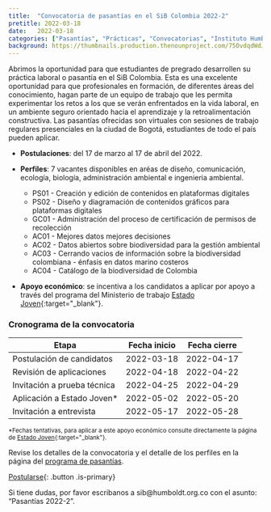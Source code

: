 ```yaml
---
title:  "Convocatoria de pasantías en el SiB Colombia 2022-2"
pretitle: 2022-03-18
date:   2022-03-18
categories: ["Pasantías", "Prácticas", "Convocatorias", "Instituto Humboldt", "2022","Estado Joven"]
background: https://thumbnails.production.thenounproject.com/75OvdqdWdJgXAESAtjUhqiSfZ1M=/fit-in/1000x1000/photos.production.thenounproject.com/photos/527BCD7C-61CD-4CE5-8594-6F50D4114137.jpg
---
```


Abrimos la oportunidad para que estudiantes de pregrado desarrollen su práctica laboral o pasantía en el SiB Colombia. Esta es una excelente oportunidad para que profesionales en formación, de diferentes áreas del conocimiento, hagan parte de un equipo de trabajo que les permita experimentar los retos a los que se verán enfrentados en la vida laboral, en un ambiente seguro orientado hacia el aprendizaje y la retroalimentación constructiva.
Las pasantías ofrecidas son virtuales con sesiones de trabajo regulares presenciales en la ciudad de Bogotá, estudiantes de todo el país pueden aplicar. 

  - **Postulaciones**: del 17 de marzo al 17 de abril del 2022.
  - **Perfiles**: 7 vacantes disponibles en aréas de diseño, comunicación, ecología, biología, administración ambiental e ingenieria ambiental.

       - PS01 - Creación y edición de contenidos en plataformas digitales
       - PS02 - Diseño y diagramación de contenidos gráficos para plataformas digitales
       - GC01 - Administración del proceso de certificación de permisos de recolección
       - AC01 - Mejores datos mejores decisiones
       - AC02 - Datos abiertos sobre biodiversidad para la gestión ambiental
       - AC03 - Cerrando vacios de información sobre la biodiversidad colombiana - énfasis en datos marino costeros
       - AC04 - Catálogo de la biodiversidad de Colombia

  - **Apoyo económico**: se incentiva a los candidatos a aplicar por apoyo a través del programa del Ministerio de trabajo [Estado Joven](https://www.mintrabajo.gov.co/empleo-y-pensiones/movilidad-y-formacion/estado-joven){:target="_blank"}.
  
### Cronograma de la convocatoria

| Etapa                       | Fecha inicio | Fecha cierre  |
|-----------------------------|--------------|---------------|
| Postulación de candidatos   | 2022-03-18   | 2022-04-17    |
| Revisión de aplicaciones    | 2022-04-18   | 2022-04-22    |
| Invitación a prueba técnica | 2022-04-25   | 2022-04-29    |
| Aplicación a Estado Joven*  | 2022-05-02   | 2022-05-20    |
| Invitación a entrevista     | 2022-05-17   | 2022-05-28    |

<sub>*Fechas tentativas, para aplicar a este apoyo económico consulte directamente la página de [Estado Joven](https://www.mintrabajo.gov.co/empleo-y-pensiones/movilidad-y-formacion/estado-joven){:target="_blank"}.</sub>

Revise los detalles de la convocatoria y el detalle de los perfiles en la página del [programa de pasantías](https://biodiversidad.co/comunidad/formacion/programa-pasantias).

[Postularse](https://docs.google.com/forms/d/e/1FAIpQLSfUbJzeCJm4lsHz50SVjsLv1hGChDbpiPw4TWl8ciZd4mQ12w/viewform){: .button .is-primary}


<div class="notification">
  Si tiene dudas, por favor escribanos a sib@humboldt.org.co con el asunto: “Pasantías 2022-2”.
</div>

